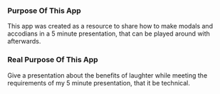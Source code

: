 

### Purpose Of This App

This app was created as a resource to share how to make modals and accodians in a 5 minute presentation, that can be played around with afterwards. 


### Real Purpose Of This App

Give a presentation about the benefits of laughter while meeting the requirements of my 5 minute presentation, that it be technical. 
